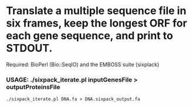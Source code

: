 # Translate a multiple sequence file in six frames, keep the longest ORF for each gene sequence, and print to STDOUT.

Required: BioPerl (Bio::SeqIO) and the EMBOSS suite (sixplack) 

### USAGE: ./sixpack_iterate.pl inputGenesFile > outputProteinsFile
```
./sixpack_iterate.pl DNA.fa > DNA.sixpack_output.fa
```